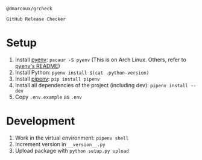 ```
@dmarcoux/grcheck

GitHub Release Checker
```

# Setup

1. Install [pyenv](https://github.com/pyenv/pyenv): `pacaur -S pyenv` (This is on Arch Linux. Others, refer to [pyenv's README](https://github.com/pyenv/pyenv/blob/master/README.md))
2. Install Python: `pyenv install $(cat .python-version)`
3. Install [pipenv](https://github.com/kennethreitz/pipenv): `pip install pipenv`
4. Install all dependencies of the project (including dev): `pipenv install --dev`
5. Copy `.env.example` as `.env`

# Development

1. Work in the virtual environment: `pipenv shell`
2. Increment version in `__version__.py`
3. Upload package with `python setup.py upload`
